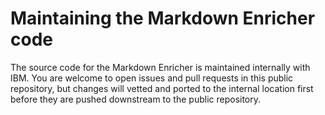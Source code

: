 <!--
# Copyright 2022, 2023 IBM Inc. All rights reserved
# SPDX-License-Identifier: Apache2.0
# Last updated: 2023-10-02
-->


# Maintaining the Markdown Enricher code


The source code for the Markdown Enricher is maintained internally with IBM. You are welcome to open issues and pull requests in this public repository, but changes will vetted and ported to the internal location first before they are pushed downstream to the public repository.



